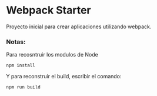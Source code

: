 # Webpack Starter

Proyecto inicial para crear aplicaciones utilizando webpack.

### Notas:
Para recosntruir los modulos de Node 
```
npm install
```

Y para reconstruir el build, escribir el comando:
```
npm run build
```
